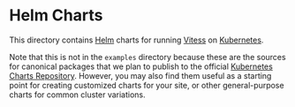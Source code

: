 # Helm Charts

This directory contains [Helm](https://github.com/kubernetes/helm)
charts for running [Vitess](http://vitess.io) on
[Kubernetes](http://kubernetes.io).

Note that this is not in the `examples` directory because these are the
sources for canonical packages that we plan to publish to the official
[Kubernetes Charts Repository](https://github.com/kubernetes/charts).
However, you may also find them useful as a starting point for creating
customized charts for your site, or other general-purpose charts for
common cluster variations.
